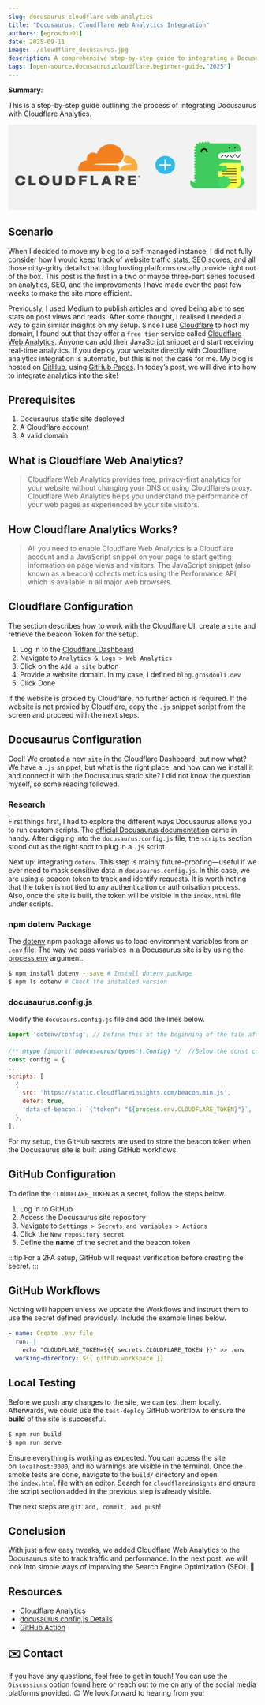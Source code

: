 ```yaml
---
slug: docusaurus-cloudflare-web-analytics
title: "Docusaurus: Cloudflare Web Analytics Integration"
authors: [egrosdou01]
date: 2025-09-11
image: ./cloudflare_docusaurus.jpg
description: A comprehensive step-by-step guide to integrating a Docusaurus static site with Cloudflare Web Analytics for enhanced traffic insights.
tags: [open-source,docusaurus,cloudflare,beginner-guide,"2025"]
---
```


**Summary**:

This is a step-by-step guide outlining the process of integrating Docusaurus with Cloudflare Analytics.
<!--truncate-->
![title image reading "Cloudflare and Docusaurus"](cloudflare_docusaurus.jpg)

## Scenario

When I decided to move my blog to a self-managed instance, I did not fully consider how I would keep track of website traffic stats, SEO scores, and all those nitty-gritty details that blog hosting platforms usually provide right out of the box. This post is the first in a two or maybe three-part series focused on analytics, SEO, and the improvements I have made over the past few weeks to make the site more efficient.

Previously, I used Medium to publish articles and loved being able to see stats on post views and reads. After some thought, I realised I needed a way to gain similar insights on my setup. Since I use [Cloudflare](https://www.cloudflare.com/en-gb/) to host my domain, I found out that they offer a `free tier` service called [Cloudflare Web Analytics](https://www.cloudflare.com/en-gb/web-analytics/). Anyone can add their JavaScript snippet and start receiving real-time analytics. If you deploy your website  directly with Cloudflare, analytics integration is automatic, but this is not the case for me. My blog is hosted on [GitHub](https://github.com/), using [GitHub Pages](https://docs.github.com/en/pages). In today’s post, we will dive into how to integrate analytics into the site!

## Prerequisites

1. Docusaurus static site deployed
1. A Cloudflare account
1. A valid domain

## What is Cloudflare Web Analytics?

> Cloudflare Web Analytics provides free, privacy-first analytics for your website without changing your DNS or using Cloudflare’s proxy. Cloudflare Web Analytics helps you understand the performance of your web pages as experienced by your site visitors.

## How Cloudflare Analytics Works?

> All you need to enable Cloudflare Web Analytics is a Cloudflare account and a JavaScript snippet on your page to start getting information on page views and visitors. The JavaScript snippet (also known as a beacon) collects metrics using the Performance API, which is available in all major web browsers.

## Cloudflare Configuration

The section describes how to work with the Cloudflare UI, create a `site` and retrieve the beacon Token for the setup.

1. Log in to the [Cloudflare Dashboard](https://dash.cloudflare.com/)
1. Navigate to `Analytics & Logs > Web Analytics`
1. Click on the `Add a site` button
1. Provide a website domain. In my case, I defined `blog.grosdouli.dev`
1. Click Done

If the website is proxied by Cloudflare, no further action is required. If the website is not proxied by Cloudflare, copy the `.js` snippet script from the screen and proceed with the next steps.

## Docusaurus Configuration

Cool! We created a new `site` in the Cloudflare Dashboard, but now what? We have a `.js` snippet, but what is the right place, and how can we install it and connect it with the Docusaurus static site? I did not know the question myself, so some reading followed.

### Research

First things first, I had to explore the different ways Docusaurus allows you to run custom scripts. The [official Docusaurus documentation](https://docusaurus.io/docs/api/docusaurus-config#scripts) came in handy. After digging into the `docusaurus.config.js` file, the `scripts` section stood out as the right spot to plug in a `.js` script.

Next up: integrating `dotenv`. This step is mainly future-proofing—useful if we ever need to mask sensitive data in `docusaurus.config.js`. In this case, we are using a beacon token to track and identify requests. It is worth noting that the token is not tied to any authentication or authorisation process. Also, once the site is built, the token will be visible in the `index.html` file under scripts.

### npm dotenv Package

The [dotenv](https://www.npmjs.com/package/dotenv) npm package allows us to load environment variables from an `.env` file. The way we pass variables in a Docusaurus site is by using the [process.env](https://docusaurus.io/docs/deployment#using-environment-variables) argument.

```bash
$ npm install dotenv --save # Install dotenv package
$ npm ls dotenv # Check the installed version
```

### docusaurus.config.js

Modify the `docusaurs.config.js` file and add the lines below.

```js
import 'dotenv/config'; // Define this at the beginning of the file after the initial import

/** @type {import('@docusaurus/types').Config} */  //Below the const config = { section add the scrips section
const config = {
...
scripts: [
  {
    src: 'https://static.cloudflareinsights.com/beacon.min.js',
    defer: true,
    'data-cf-beacon': `{"token": "${process.env.CLOUDFLARE_TOKEN}"}`,
  },
],
```

For my setup, the GitHub secrets are used to store the beacon token when the Docusaurus site is built using GitHub workflows.

## GitHub Configuration

To define the `CLOUDFLARE_TOKEN` as a secret, follow the steps below.

1. Log in to GitHub
1. Access the Docusaurus site repository
1. Navigate to `Settings > Secrets and variables > Actions`
1. Click the `New repository secret`
1. Define the **name** of the secret and the beacon token

:::tip
For a 2FA setup, GitHub will request verification before creating the secret.
:::

## GitHub Workflows

Nothing will happen unless we update the Workflows and instruct them to use the secret defined previously. Include the example lines below.

```yaml
- name: Create .env file
  run: |
    echo "CLOUDFLARE_TOKEN=${{ secrets.CLOUDFLARE_TOKEN }}" >> .env
  working-directory: ${{ github.workspace }}
```

## Local Testing

Before we push any changes to the site, we can test them locally. Afterwards, we could use the `test-deploy` GitHub workflow to ensure the **build** of the site is successful.

```bash
$ npm run build
$ npm run serve
```

Ensure everything is working as expected. You can access the site on `localhost:3000`, and no warnings are visible in the terminal. Once the smoke tests are done, navigate to the `build/` directory and open the `index.html` file with an editor. Search for `cloudflareinsights` and ensure the script section added in the previous step is already visible.

The next steps are `git add, commit, and push`!

## Conclusion

With just a few easy tweaks, we added Cloudflare Web Analytics to the Docusaurus site to track traffic and performance. In the next post, we will look into simple ways of improving the Search Engine Optimization (SEO). 🚀

## Resources

- [Cloudflare Analytics](https://www.cloudflare.com/en-gb/application-services/products/analytics/)
- [docusaurus.config.js Details](https://docusaurus.io/docs/api/docusaurus-config)
- [GitHub Action](https://docs.github.com/en/actions/how-tos/write-workflows/choose-what-workflows-do/use-secrets)

## ✉️ Contact

If you have any questions, feel free to get in touch! You can use the `Discussions` option found [here](https://github.com/egrosdou01/blog.grosdouli.dev/discussions) or reach out to me on any of the social media platforms provided. 😊 We look forward to hearing from you!
